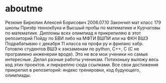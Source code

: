 # aboutme
Резюме Бирюлин Алексей Борисович 2006.07.10 
Закончил мат класс 179 школы
Призёр технокбука и Высшый пробы по математике и Курчатовы по математике.
Дипломы всех олимпиад я прикрепиляю в этот репозиторий
Пойду по БВИ либо на МФТИ ВШПИ или на ФКН ВШЭ
Подрабатываю с декабря 11 класса на профи ру и фриланс хабр.
Готовлю студентов ВШЭ к ээкзаменам по python, C++, C (С не программно инженерии вроде).
Это не все мои ученики но самые интересные. Делал разные работы ученикам. Потихоньку выложу весь код этих проектов. и пиркреплю сюда ссылками.
Все свои достижения прикрепил в репозиторий: яндекс тренировки, код будующего, олимпиады.
